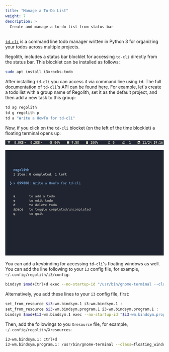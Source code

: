 ```yaml
---
title: "Manage a To-Do List"
weight: 7
description: >
  Create and manage a to-do list from status bar
---
```


[`td-cli`](https://github.com/darrikonn/td-cli) is a command line todo manager written in Python 3 for organizing your todos across multiple projects.

Regolith, includes a status bar blocklet for accessing `td-cli` directly from the status bar.
This blocklet can be installed as follows:
```bash
sudo apt install i3xrocks-todo
```

After installing `td-cli` you can access it via command line using ``td``. The full documentation of `td-cli`'s API can be found [here](https://github.com/darrikonn/td-cli/blob/master/API.md). For example, let's create a todo list with a group name of Regolith, set it as the default project, and then add a new task to this group:

```bash
td ag regolith
td g regolith p
td a "Write a HowTo for td-cli"
```

Now, if you click on the `td-cli` blocket (on the left of the time blocklet) a floating terminal opens up:

![tdcli_statusbar](tdcli.png)

![tdcli_window](tdcli_window.png)

You can add a keybinding for accessing `td-cli`'s floating windows as well. You can add the line following to your `i3` config file, for example, `~/.config/regolith/i3/config`:

```bash
bindsym $mod+Ctrl+d exec --no-startup-id "/usr/bin/gnome-terminal --class=floating_window -e 'td --interactive'"
```

Alternatively, you add these lines to your `i3` config file, first:

```bash
set_from_resource $i3-wm.bindsym.1 i3-wm.bindsym.1 :
set_from_resource $i3-wm.bindsym.program.1 i3-wm.bindsym.program.1 :
bindsym $mod+$i3-wm.bindsym.1 exec --no-startup-id "$i3-wm.bindsym.program.1"
```

Then, add the followings to you `Xresource` file, for example, `~/.config/regolith/Xresources`:

```bash
i3-wm.bindsym.1: Ctrl+d
i3-wm.bindsym.program.1: /usr/bin/gnome-terminal --class=floating_window -e 'td --interactive'
```

